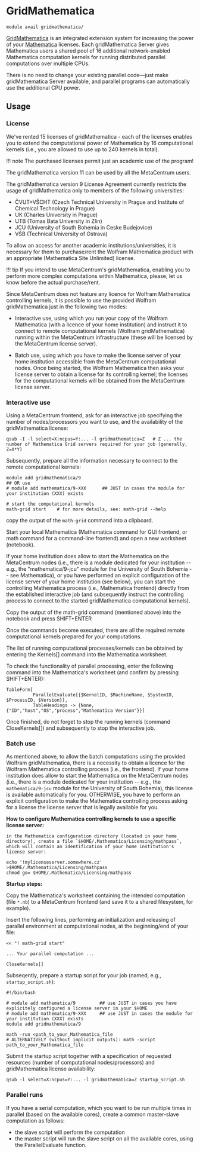 # GridMathematica 

    module avail gridmathematica/

[GridMathematica](https://www.wolfram.com/gridmathematica/) is an integrated extension system for increasing the power of your [Mathematica](../../software/sw-list/wolfram-math.md) licenses. Each gridMathematica Server gives Mathematica users a shared pool of 16 additional network-enabled Mathematica computation kernels for running distributed parallel computations over multiple CPUs.

There is no need to change your existing parallel code—just make gridMathematica Server available, and parallel programs can automatically use the additional CPU power. 

## Usage

### License

We've rented 15 licenses of gridMathematica - each of the licenses enables you to extend the computational power of Mathematica by 16 computational kernels (i.e., you are allowed to use up to 240 kernels in total).

!!! note
    The purchased licenses permit just an academic use of the program!

The gridMathematica version 11 can be used by all the MetaCentrum users.

The gridMathematica version 9 License Agreement currently restricts the usage of gridMathematica only to members of the following universities:

- ČVUT+VŠCHT (Czech Technical University in Prague and Institute of Chemical Technology in Prague)
- UK (Charles University in Prague)
- UTB (Tomas Bata University in Zlin)
- JCU (University of South Bohemia in Ceske Budejovice)
- VŠB (Technical University of Ostrava)

To allow an access for another academic institutions/universities, it is necessary for them to purchase/rent the Wolfram Mathematica product with an appropriate (Mathematica Site Unlimited) license. 


!!! tip
    If you intend to use MetaCentrum's gridMathematica, enabling you to perform more complex computations within Mathematica, please, let us know before the actual purchase/rent. 


Since MetaCentrum does not feature any licence for Wolfram Mathematica controlling kernels, it is possible to use the provided Wolfram gridMathematica just in the following two modes:

- Interactive use, using which you run your copy of the Wolfram Mathematica (with a licence of your home institution) and instruct it to connect to remote computational kernels (Wolfram gridMathematica) running within the MetaCentrum infrastructure (these will be licensed by the MetaCentrum license server).

- Batch use, using which you have to make the license server of your home institution accessible from the MetaCentrum computational nodes. Once being started, the Wolfram Mathematica then asks your license server to obtain a license for its controlling kernel; the licenses for the computational kernels will be obtained from the MetaCentrum license server.

### Interactive use

Using a MetaCentrum frontend, ask for an interactive job specifying the number of nodes/processors you want to use, and the availability of the gridMathematica license:

    qsub -I -l select=X:ncpus=Y:... -l gridmathematica=Z   # Z ... the number of Mathematica Grid servers required for your job (generally, Z=X*Y)

Subsequently, prepare all the information necessary to connect to the remote computational kernels:

```
module add gridmathematica/9
## OR use
# module add mathematica/9-XXX      ## JUST in cases the module for your institution (XXX) exists

# start the computational kernels
math-grid start    # for more details, see: math-grid --help
```

copy the output of the `math-grid` command into a clipboard.

Start your local Mathematica (Mathematica command for GUI frontend, or math command for a command-line frontend) and open a new worksheet (notebook).
        
If your home institution does allow to start the Mathematica on the MetaCentrum nodes (i.e., there is a module dedicated for your institution -- e.g., the "mathematica/9-jcu" module for the University of South Bohemia -- see Mathematica), or you have performed an explicit configuration of the license server of your home institution (see below), you can start the controlling Mathematica process (i.e., Mathematica frontend) directly from the established interactive job (and subsequently instruct the controlling process to connect to the started gridMathematica computational kernels).

Copy the output of the math-grid command (mentioned above) into the notebook and press SHIFT+ENTER
        
Once the commands become executed, there are all the required remote computational kernels prepared for your computations.
        
The list of running computational processes/kernels can be obtained by entering the Kernels[] command into the Mathematica worksheet.

To check the functionality of parallel processing, enter the following command into the Mathematica's worksheet (and confirm by pressing SHIFT+ENTER):

```
TableForm[
          ParallelEvaluate[{$KernelID, $MachineName, $SystemID, $ProcessID, $Version}],
          TableHeadings -> {None,{"ID","host","OS","process","Mathematica Version"}}]
```

Once finished, do not forget to stop the running kernels (command CloseKernels[]) and subsequently to stop the interactive job.

### Batch use

As mentioned above, to allow the batch computations using the provided Wolfram gridMathematica, there is a necessity to obtain a licence for the Wolfram Mathematica controlling process (i.e., the frontend). If your home institution does allow to start the Mathematica on the MetaCentrum nodes (i.e., there is a module dedicated for your institution -- e.g., the `mathematica/9-jcu` module for the University of South Bohemia), this license is available automatically for you. OTHERWISE, you have to perform an explicit configuration to make the Mathematica controlling process asking for a license the license server that is legally available for you.

**How to configure Mathematica controlling kernels to use a specific license server:**

    in the Mathematica configuration directory (located in your home directory), create a file `$HOME/.Mathematica/Licensing/mathpass`, which will contain an identification of your home institution's license server:

    echo '!mylicenseserver.somewhere.cz' >$HOME/.Mathematica/Licensing/mathpass
    chmod go= $HOME/.Mathematica/Licensing/mathpass

**Startup steps:**

Copy the Mathematica's worksheet containing the intended computation (file `*.nb`) to a MetaCentrum frontend (and save it to a shared filesystem, for example).

Insert the following lines, performing an initialization and releasing of parallel environment at computational nodes, at the beginning/end of your file:

```
<< "! math-grid start"

... Your parallel computation ...

CloseKernels[]
```

Subseqently, prepare a startup script for your job (named, e.g., `startup_script.sh`):

```
#!/bin/bash

# module add mathematica/9         ## use JUST in cases you have explicitely configured a license server in your $HOME
# module add mathematica/9-XXX     ## use JUST in cases the module for your institution (XXX) exists
module add gridmathematica/9

math -run <path_to_your_Mathematica_file
# ALTERNATIVELY (without implicit outputs): math -script path_to_your_Mathematica_file
```

Submit the startup script together with a specification of requested resources (number of computational nodes/processors) and gridMathematica license availability:

    qsub -l select=X:ncpus=Y:... -l gridmathematica=Z startup_script.sh   

### Parallel runs

If you have a serial computation, which you want to be run multiple times in parallel (based on the available cores), create a common master-slave computation as follows:

- the slave script will perform the computation
- the master script will run the slave script on all the available cores, using the ParallelEvaluate function.



